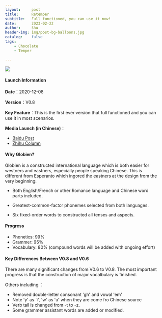 ```yaml
---
layout:     post
title:      Retemper
subtitle:   Full functioned, you can use it now!
date:       2023-02-22
author:     Shu
header-img: img/post-bg-balloons.jpg
catalog:    false
tags:
    - Chocolate
    - Temper
    
---
```


![]({{site.baseurl}}/img/logo.png)

#### Launch Information

**Date**：2020-12-08

**Version**：V0.8

**Key Feature**：This is the first ever version that full functioned and you can use it in most scenarios.

**Media Launch (in Chinese)**：

* [Baidu Post](https://tieba.baidu.com/p/7139057270)
* [Zhihu Column](https://zhuanlan.zhihu.com/p/334902659)

#### Why Globien?

Globien is a constructed international language which is both easier for westners and eastners, especially people speaking Chinese.  This is different from Esperanto which ingored the eastners at the design from the very beginning.

* Both English/French or other Romance language and Chinese word parts included.

* Greatest-common-factor phonemes selected from both languages.

* Six fixed-order words to constructed all tenses and aspects.

#### Progress

* Phonetics: 99%
* Grammer: 95%
* Vocabulary: 80% (compound words will be added with ongoing effort)

#### Key Differences Between V0.8 and V0.6

There are many significant changes  from V0.6 to V0.8.  The most important progress is that the construction of major vocalbulary is finished. 

Others including ：

- Removed double-letter consonant 'gh' and vowal 'em'
- Note 'y' as 'i', 'w' as 'u' when they are come fro Chinese source
- Verb tail is changed from -t to -z.
- Some grammer assistant words are added or modified.
